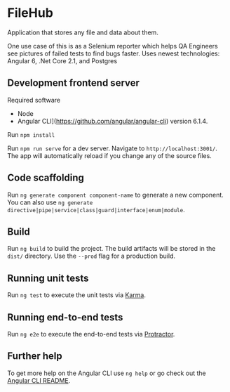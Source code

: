 # FileHub
Application that stores any file and data about them.

One use case of this is as a Selenium reporter which helps QA Engineers see pictures of failed tests to find bugs faster. Uses newest technologies: Angular 6, .Net Core 2.1, and Postgres

## Development frontend server
Required software
- Node
- Angular CLI](https://github.com/angular/angular-cli) version 6.1.4.

Run `npm install`

Run `npm run serve` for a dev server. Navigate to `http://localhost:3001/`. The app will automatically reload if you change any of the source files.

## Code scaffolding

Run `ng generate component component-name` to generate a new component. You can also use `ng generate directive|pipe|service|class|guard|interface|enum|module`.

## Build

Run `ng build` to build the project. The build artifacts will be stored in the `dist/` directory. Use the `--prod` flag for a production build.

## Running unit tests

Run `ng test` to execute the unit tests via [Karma](https://karma-runner.github.io).

## Running end-to-end tests

Run `ng e2e` to execute the end-to-end tests via [Protractor](http://www.protractortest.org/).

## Further help

To get more help on the Angular CLI use `ng help` or go check out the [Angular CLI README](https://github.com/angular/angular-cli/blob/master/README.md).

